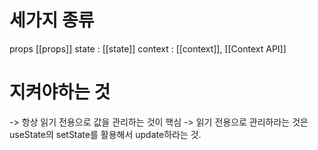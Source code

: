 # 세가지 종류

props [[props]]
state : [[state]]
context : [[context]], [[Context API]]


# 지켜야하는 것
-> 항상 읽기 전용으로 값을 관리하는 것이 핵심
-> 읽기 전용으로 관리하라는 것은 useState의 setState를 활용해서 update하라는 것. 

